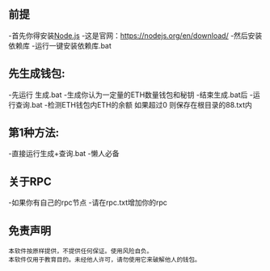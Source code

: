 ##  前提
-首先你得安装[Node.js](https://nodejs.org/en/download/)
-这是官网：https://nodejs.org/en/download/
-然后安装依赖库
-运行一键安装依赖库.bat


## 先生成钱包:

-先运行 生成.bat
-生成你认为一定量的ETH数量钱包和秘钥
-结束生成.bat后
-运行查询.bat
-检测ETH钱包内ETH的余额
如果超过0 则保存在根目录的88.txt内


##  第1种方法:

-直接运行生成+查询.bat
-懒人必备

##  关于RPC

-如果你有自己的rpc节点
-请在rpc.txt增加你的rpc

## 免责声明

    本软件按原样提供，不提供任何保证。使用风险自负。
    本软件仅用于教育目的。未经他人许可，请勿使用它来破解他人的钱包。
